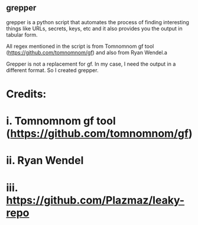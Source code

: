 ## grepper
grepper is a python script that automates the process of finding interesting things like URLs, secrets, keys, etc and it also provides you the output in tabular form.

All regex mentioned in the script is from Tomnomnom gf tool (https://github.com/tomnomnom/gf) and also from Ryan Wendel.a

Grepper is not a replacement for gf. In my case, I need the output in a different format. So I created grepper.

# Credits:
# i. Tomnomnom gf tool (https://github.com/tomnomnom/gf)
# ii. Ryan Wendel
# iii. https://github.com/Plazmaz/leaky-repo

